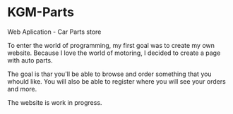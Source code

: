 # KGM-Parts
Web Aplication - Car Parts store

To enter the world of programming, my first goal was to create my own website. Because I love the world of motoring, I decided to create a page with auto parts. 

The goal is thar you'll be able to browse and order something that you whould like. You will also be able to register where you will see your orders and more.

The website is work in progress.
